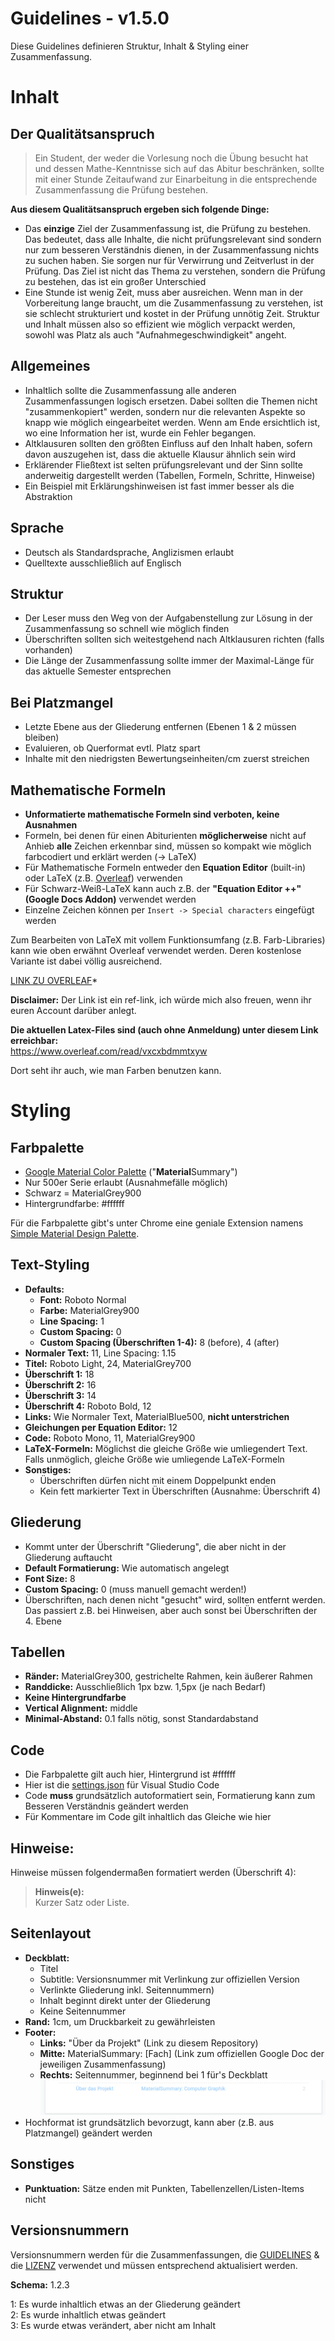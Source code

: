 # Guidelines - v1.5.0

Diese Guidelines definieren Struktur, Inhalt & Styling einer Zusammenfassung.

# Inhalt

## Der Qualitätsanspruch

> Ein Student, der weder die Vorlesung noch die Übung besucht hat und dessen Mathe-Kenntnisse sich auf das Abitur beschränken, sollte mit einer Stunde Zeitaufwand zur Einarbeitung in die entsprechende Zusammenfassung die Prüfung bestehen.

**Aus diesem Qualitätsanspruch ergeben sich folgende Dinge:**

-   Das **einzige** Ziel der Zusammenfassung ist, die Prüfung zu bestehen. Das bedeutet, dass alle Inhalte, die nicht prüfungsrelevant sind sondern nur zum besseren Verständnis dienen, in der Zusammenfassung nichts zu suchen haben. Sie sorgen nur für Verwirrung und Zeitverlust in der Prüfung. Das Ziel ist nicht das Thema zu verstehen, sondern die Prüfung zu bestehen, das ist ein großer Unterschied
-   Eine Stunde ist wenig Zeit, muss aber ausreichen. Wenn man in der Vorbereitung lange braucht, um die Zusammenfassung zu verstehen, ist sie schlecht strukturiert und kostet in der Prüfung unnötig Zeit. Struktur und Inhalt müssen also so effizient wie möglich verpackt werden, sowohl was Platz als auch "Aufnahmegeschwindigkeit" angeht.

## Allgemeines

-   Inhaltlich sollte die Zusammenfassung alle anderen Zusammenfassungen logisch ersetzen. Dabei sollten die Themen nicht "zusammenkopiert" werden, sondern nur die relevanten Aspekte so knapp wie möglich eingearbeitet werden. Wenn am Ende ersichtlich ist, wo eine Information her ist, wurde ein Fehler begangen.
-   Altklausuren sollten den größten Einfluss auf den Inhalt haben, sofern davon auszugehen ist, dass die aktuelle Klausur ähnlich sein wird
-   Erklärender Fließtext ist selten prüfungsrelevant und der Sinn sollte anderweitig dargestellt werden (Tabellen, Formeln, Schritte, Hinweise)
-   Ein Beispiel mit Erklärungshinweisen ist fast immer besser als die Abstraktion

## Sprache

-   Deutsch als Standardsprache, Anglizismen erlaubt
-   Quelltexte ausschließlich auf Englisch

## Struktur

-   Der Leser muss den Weg von der Aufgabenstellung zur Lösung in der Zusammenfassung so schnell wie möglich finden
-   Überschriften sollten sich weitestgehend nach Altklausuren richten (falls vorhanden)
-   Die Länge der Zusammenfassung sollte immer der Maximal-Länge für das aktuelle Semester entsprechen

## Bei Platzmangel

-   Letzte Ebene aus der Gliederung entfernen (Ebenen 1 & 2 müssen bleiben)
-   Evaluieren, ob Querformat evtl. Platz spart
-   Inhalte mit den niedrigsten Bewertungseinheiten/cm zuerst streichen

## Mathematische Formeln

-   **Unformatierte mathematische Formeln sind verboten, keine Ausnahmen**
-   Formeln, bei denen für einen Abiturienten **möglicherweise** nicht auf Anhieb **alle** Zeichen erkennbar sind, müssen so kompakt wie möglich farbcodiert und erklärt werden (-> LaTeX)
-   Für Mathematische Formeln entweder den **Equation Editor** (built-in) oder LaTeX (z.B. [Overleaf](https://www.overleaf.com/read/vxcxbdmmtxyw)) verwenden
-   Für Schwarz-Weiß-LaTeX kann auch z.B. der **"Equation Editor ++" (Google Docs Addon)** verwendet werden
-   Einzelne Zeichen können per `Insert -> Special characters` eingefügt werden

Zum Bearbeiten von LaTeX mit vollem Funktionsumfang (z.B. Farb-Libraries) kann wie oben erwähnt Overleaf verwendet werden. Deren kostenlose Variante ist dabei völlig ausreichend.

[LINK ZU OVERLEAF](https://www.overleaf.com?r=9c649ec3&rm=d&rs=b)\*

**Disclaimer:** Der Link ist ein ref-link, ich würde mich also freuen, wenn ihr euren Account darüber anlegt.

**Die aktuellen Latex-Files sind (auch ohne Anmeldung) unter diesem Link erreichbar:**<br>
https://www.overleaf.com/read/vxcxbdmmtxyw

Dort seht ihr auch, wie man Farben benutzen kann.

# Styling

## Farbpalette

-   [Google Material Color Palette](https://www.materialui.co/colors) ("**Material**Summary")
-   Nur 500er Serie erlaubt (Ausnahmefälle möglich)
-   Schwarz = MaterialGrey900
-   Hintergrundfarbe: #ffffff

Für die Farbpalette gibt's unter Chrome eine geniale Extension namens [Simple Material Design Palette](https://chrome.google.com/webstore/detail/onaeadclbaeleijcfmmhopgmmmpedifa).

## Text-Styling

-   **Defaults:**
    -   **Font:** Roboto Normal
    -   **Farbe:** MaterialGrey900
    -   **Line Spacing:** 1
    -   **Custom Spacing:** 0
    -   **Custom Spacing (Überschriften 1-4):** 8 (before), 4 (after)
-   **Normaler Text:** 11, Line Spacing: 1.15
-   **Titel:** Roboto Light, 24, MaterialGrey700
-   **Überschrift 1:** 18
-   **Überschrift 2:** 16
-   **Überschrift 3:** 14
-   **Überschrift 4:** Roboto Bold, 12
-   **Links:** Wie Normaler Text, MaterialBlue500, **nicht unterstrichen**
-   **Gleichungen per Equation Editor:** 12
-   **Code:** Roboto Mono, 11, MaterialGrey900
-   **LaTeX-Formeln:** Möglichst die gleiche Größe wie umliegendert Text. Falls unmöglich, gleiche Größe wie umliegende LaTeX-Formeln
-   **Sonstiges:**
    -   Überschriften dürfen nicht mit einem Doppelpunkt enden
    -   Kein fett markierter Text in Überschriften (Ausnahme: Überschrift 4)

## Gliederung

-   Kommt unter der Überschrift "Gliederung", die aber nicht in der Gliederung auftaucht
-   **Default Formatierung:** Wie automatisch angelegt
-   **Font Size:** 8
-   **Custom Spacing:** 0 (muss manuell gemacht werden!)
-   Überschriften, nach denen nicht "gesucht" wird, sollten entfernt werden. Das passiert z.B. bei Hinweisen, aber auch sonst bei Überschriften der 4. Ebene

## Tabellen

-   **Ränder:** MaterialGrey300, gestrichelte Rahmen, kein äußerer Rahmen
-   **Randdicke:** Ausschließlich 1px bzw. 1,5px (je nach Bedarf)
-   **Keine Hintergrundfarbe**
-   **Vertical Alignment:** middle
-   **Minimal-Abstand:** 0.1 falls nötig, sonst Standardabstand

## Code

-   Die Farbpalette gilt auch hier, Hintergrund ist #ffffff
-   Hier ist die [settings.json](settings.json) für Visual Studio Code
-   Code **muss** grundsätzlich autoformatiert sein, Formatierung kann zum Besseren Verständnis geändert werden
-   Für Kommentare im Code gilt inhaltlich das Gleiche wie hier

## Hinweise:

Hinweise müssen folgendermaßen formatiert werden (Überschrift 4):

> **Hinweis(e):**<br>
> Kurzer Satz oder Liste.

## Seitenlayout

-   **Deckblatt:**
    -   Titel
    -   Subtitle: Versionsnummer mit Verlinkung zur offiziellen Version
    -   Verlinkte Gliederung inkl. Seitennummern)
    -   Inhalt beginnt direkt unter der Gliederung
    -   Keine Seitennummer
-   **Rand:** 1cm, um Druckbarkeit zu gewährleisten
-   **Footer:**
    -   **Links:** "Über da Projekt" (Link zu diesem Repository)
    -   **Mitte:** MaterialSummary: [Fach] (Link zum offiziellen Google Doc der jeweiligen Zusammenfassung)
    -   **Rechts:** Seitennummer, beginnend bei 1 für's Deckblatt
        ![Cloudy](./Screenshots/Footer.png)
-   Hochformat ist grundsätzlich bevorzugt, kann aber (z.B. aus Platzmangel) geändert werden

## Sonstiges

-   **Punktuation:** Sätze enden mit Punkten, Tabellenzellen/Listen-Items nicht

## Versionsnummern

Versionsnummern werden für die Zusammenfassungen, die [GUIDELINES](GUIDELINES.md) & die [LIZENZ](LIZENZ.md) verwendet und müssen entsprechend aktualisiert werden.

**Schema:** 1.2.3

1: Es wurde inhaltlich etwas an der Gliederung geändert<br>
2: Es wurde inhaltlich etwas geändert<br>
3: Es wurde etwas verändert, aber nicht am Inhalt
